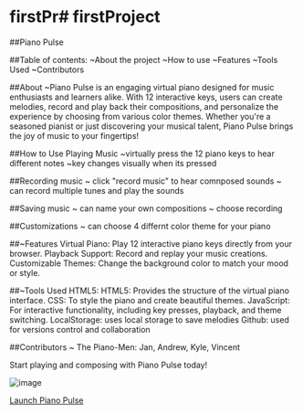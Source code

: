 # firstPr# firstProject
##Piano Pulse

##Table of contents:
  ~About the project
  ~How to use
  ~Features
  ~Tools Used
  ~Contributors

##About
  ~Piano Pulse is an engaging virtual piano designed for music enthusiasts and learners alike. With 12 interactive keys, users can create melodies, record and play back their compositions, and personalize the experience by choosing from various color themes.
Whether you're a seasoned pianist or just discovering your musical talent, Piano Pulse brings the joy of music to your fingertips!

##How to Use
  Playing Music
  ~virtually press the 12 piano keys to hear different notes
  ~key changes visually when its pressed

##Recording music
  ~ click "record music" to hear comnposed sounds
  ~ can record multiple tunes and play the sounds

##Saving music
  ~ can name your own compositions
  ~ choose recording

##Customizations
   ~ can choose 4 differnt color theme for your piano


##~Features 
  Virtual Piano: Play 12 interactive piano keys directly from your browser.
  Playback Support: Record and replay your music creations.
  Customizable Themes: Change the background color to match your mood or style.


##~Tools Used
  HTML5: HTML5: Provides the structure of the virtual piano interface.
  CSS: To style the piano and create beautiful themes.
  JavaScript: For interactive functionality, including key presses, playback, and theme switching. 
  LocalStorage: uses local storage to save melodies
  Github: used for versions control and collaboration

##Contributors
  ~ The Piano-Men: Jan, Andrew, Kyle, Vincent

 Start playing and composing with Piano Pulse today!

 ![image](https://github.com/user-attachments/assets/6b1eea38-1a52-448c-96a7-d774c3bb2a99)

 [Launch Piano Pulse](https://laneman952.github.io/firstProject/)

 
